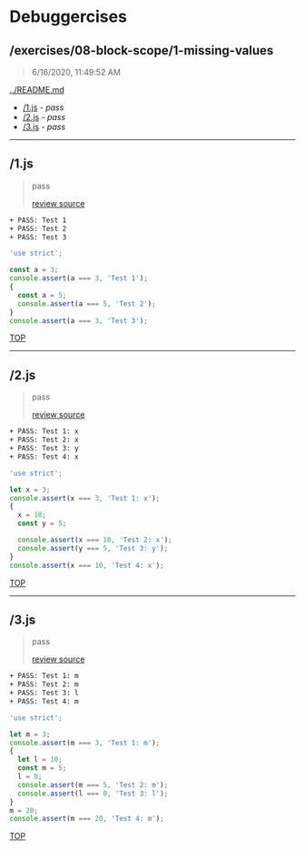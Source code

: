 # Debuggercises 

## /exercises/08-block-scope/1-missing-values 

> 6/16/2020, 11:49:52 AM 

[../README.md](../README.md)

- [/1.js](#1js) - _pass_ 
- [/2.js](#2js) - _pass_ 
- [/3.js](#3js) - _pass_ 

---

## /1.js 

> pass 
>
> [review source](../../../exercises/08-block-scope/1-missing-values/1.js)

```txt
+ PASS: Test 1
+ PASS: Test 2
+ PASS: Test 3
```

```js
'use strict';

const a = 3;
console.assert(a === 3, 'Test 1');
{
  const a = 5;
  console.assert(a === 5, 'Test 2');
}
console.assert(a === 3, 'Test 3');

```

[TOP](#debuggercises)

---

## /2.js 

> pass 
>
> [review source](../../../exercises/08-block-scope/1-missing-values/2.js)

```txt
+ PASS: Test 1: x
+ PASS: Test 2: x
+ PASS: Test 3: y
+ PASS: Test 4: x
```

```js
'use strict';

let x = 3;
console.assert(x === 3, 'Test 1: x');
{
  x = 10;
  const y = 5;

  console.assert(x === 10, 'Test 2: x');
  console.assert(y === 5, 'Test 3: y');
}
console.assert(x === 10, 'Test 4: x');

```

[TOP](#debuggercises)

---

## /3.js 

> pass 
>
> [review source](../../../exercises/08-block-scope/1-missing-values/3.js)

```txt
+ PASS: Test 1: m
+ PASS: Test 2: m
+ PASS: Test 3: l
+ PASS: Test 4: m
```

```js
'use strict';

let m = 3;
console.assert(m === 3, 'Test 1: m');
{
  let l = 10;
  const m = 5;
  l = 0;
  console.assert(m === 5, 'Test 2: m');
  console.assert(l === 0, 'Test 3: l');
}
m = 20;
console.assert(m === 20, 'Test 4: m');

```

[TOP](#debuggercises)

